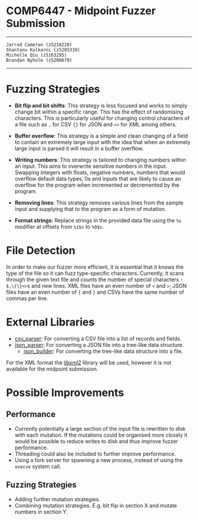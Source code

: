 # COMP6447 - Midpoint Fuzzer Submission

---
    Jarrod Cameron (z5210220)
    Shantanu Kulkarni (z5205339)
    Michelle Qiu (z5163295)
    Brandan Nyholm (z5206679)
---

# Fuzzing Strategies

- **Bit flip and bit shifts**: This strategy is less focused and works to
  simply change bit within a specific range. This has the effect of randomising
  characters. This is particularly useful for changing control characters of a
  file such as `,` for CSV `{}` for JSON and `<>` for XML among others.

- **Buffer overflow**: This strategy is a simple and clean changing of a field
  to contain an extremely large input with the idea that when an extremely
  large input is parsed it will result in a buffer overflow.

- **Writing numbers**: This strategy is tailored to changing numbers within an
  input. This aims to overwrite sensitive numbers in the input. Swapping
  integers with floats, negative numbers, numbers that would overflow default
  data types, 0s and inputs that are likely to cause an overflow for the
  program when incremented or decremented by the program.

- **Removing lines**: This strategy removes various lines from the sample input
  and supplying that to the program as a form of mutation.

- **Format strings**: Replace strings in the provided data file using the `%s`
  modifier at offsets from `%1$s` to `%9$s`.

# File Detection

In order to make our fuzzer more efficient, it is essential that it knows the
type of the file so it can fuzz type-specific characters.  Currently, it scans
through the given text file and counts the number of special characters -
`$,\{\}<>$` and new lines.  XML files have an even number of `<` and `>`; JSON
files have an even number of `{` and `}` and CSVs have the same number of
commas per line.

# External Libraries

- [csv\_parser](https://github.com/semitrivial/csv_parser): For converting a
  CSV file into a list of records and fields.
- [json\_parser](https://github.com/udp/json-parser): For converting a JSON
  file into a tree-like data structure.
  - [json\_builder](https://github.com/udp/json-builder): For converting the
    tree-like data structure into a file.

For the XML format the [libxml2](http://www.xmlsoft.org/index.html) library
will be used, however it is not available for the midpoint submission.

# Possible Improvements

## Performance

- Currently potentially a large section of the input file is rewritten to
  disk with each mutation. If the mutations could be organised more closely
  it would be possible to reduce writes to disk and thus improve fuzzer
  performance.
- Threading could also be included to further improve performance.
- Using a fork server for spawning a new process, instead of using the `execve`
  system call.

## Fuzzing Strategies

- Adding further mutation strategies.
- Combining mutation strategies. E.g. bit flip in section X and mutate numbers
  in section Y.

